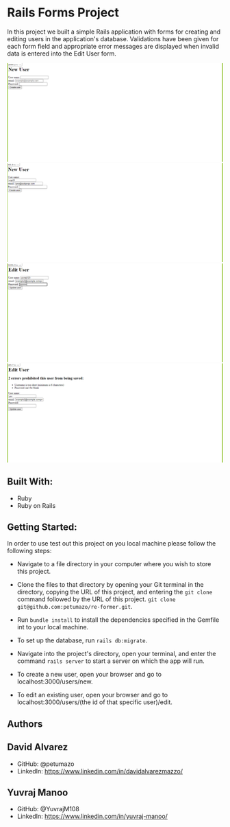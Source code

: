 # Rails Forms Project

In this project we built a simple Rails application with forms for creating and editing users in the application's database. Validations have been given for each form field and appropriate error messages are displayed when invalid data is entered into the Edit User form.

![New user form blank](/readme%20img/screenshot_1.png)
![New user form filling](/readme%20img/screenshot_3.png)
![Edit user form filling](/readme%20img/screenshot_4.png)
![Edit user form errors](/readme%20img/screenshot_5.png)

## Built With:
- Ruby
- Ruby on Rails

## Getting Started:
In order to use test out this project on you local machine please follow the following steps:
- Navigate to a file directory in your computer where you wish to store this project.

- Clone the files to that directory by opening your Git terminal in the directory, copying the URL of this project, and entering the ```git clone``` command followed by the URL of this project. ```git clone git@github.com:petumazo/re-former.git```.

- Run ```bundle install``` to install the dependencies specified in the Gemfile int to your local machine.

- To set up the database, run ```rails db:migrate```.

- Navigate into the project's directory, open your terminal, and enter the command ```rails server``` to start a server on which the app will run.

- To create a new user, open your browser and go to localhost:3000/users/new.

- To edit an existing user, open your browser and go to localhost:3000/users/(the id of that specific user)/edit.

## Authors

## David Alvarez
- GitHub: @petumazo
- LinkedIn: https://www.linkedin.com/in/davidalvarezmazzo/

## Yuvraj Manoo
- GitHub: @YuvrajM108
- LinkedIn: https://www.linkedin.com/in/yuvraj-manoo/
